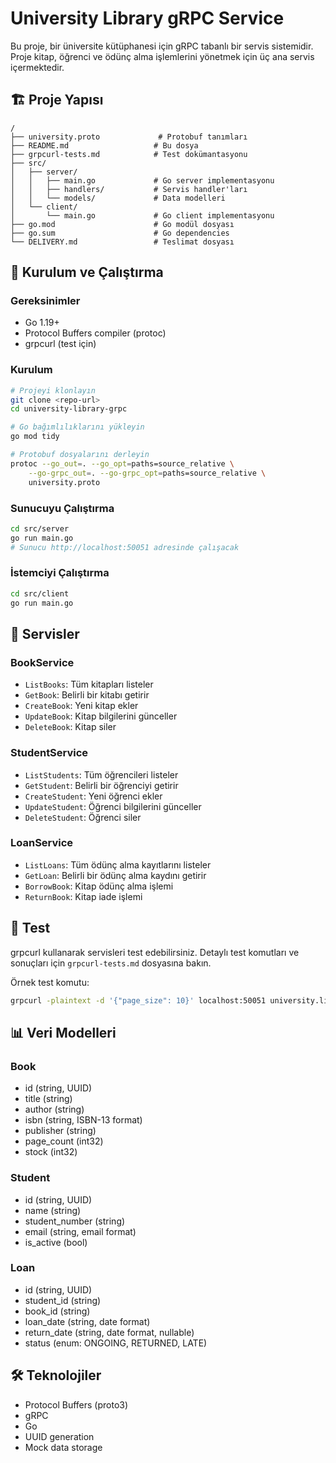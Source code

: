 # University Library gRPC Service

Bu proje, bir üniversite kütüphanesi için gRPC tabanlı bir servis sistemidir. Proje kitap, öğrenci ve ödünç alma işlemlerini yönetmek için üç ana servis içermektedir.

## 🏗️ Proje Yapısı

```
/
├── university.proto             # Protobuf tanımları
├── README.md                   # Bu dosya
├── grpcurl-tests.md            # Test dokümantasyonu
├── src/
│   ├── server/
│   │   ├── main.go             # Go server implementasyonu
│   │   ├── handlers/           # Servis handler'ları
│   │   └── models/             # Data modelleri
│   └── client/
│       └── main.go             # Go client implementasyonu
├── go.mod                      # Go modül dosyası
├── go.sum                      # Go dependencies
└── DELIVERY.md                 # Teslimat dosyası
```

## 🚀 Kurulum ve Çalıştırma

### Gereksinimler
- Go 1.19+
- Protocol Buffers compiler (protoc)
- grpcurl (test için)

### Kurulum
```bash
# Projeyi klonlayın
git clone <repo-url>
cd university-library-grpc

# Go bağımlılıklarını yükleyin
go mod tidy

# Protobuf dosyalarını derleyin
protoc --go_out=. --go_opt=paths=source_relative \
    --go-grpc_out=. --go-grpc_opt=paths=source_relative \
    university.proto
```

### Sunucuyu Çalıştırma
```bash
cd src/server
go run main.go
# Sunucu http://localhost:50051 adresinde çalışacak
```

### İstemciyi Çalıştırma
```bash
cd src/client  
go run main.go
```

## 📡 Servisler

### BookService
- `ListBooks`: Tüm kitapları listeler
- `GetBook`: Belirli bir kitabı getirir
- `CreateBook`: Yeni kitap ekler
- `UpdateBook`: Kitap bilgilerini günceller
- `DeleteBook`: Kitap siler

### StudentService
- `ListStudents`: Tüm öğrencileri listeler
- `GetStudent`: Belirli bir öğrenciyi getirir
- `CreateStudent`: Yeni öğrenci ekler
- `UpdateStudent`: Öğrenci bilgilerini günceller
- `DeleteStudent`: Öğrenci siler

### LoanService
- `ListLoans`: Tüm ödünç alma kayıtlarını listeler
- `GetLoan`: Belirli bir ödünç alma kaydını getirir
- `BorrowBook`: Kitap ödünç alma işlemi
- `ReturnBook`: Kitap iade işlemi

## 🧪 Test

grpcurl kullanarak servisleri test edebilirsiniz. Detaylı test komutları ve sonuçları için `grpcurl-tests.md` dosyasına bakın.

Örnek test komutu:
```bash
grpcurl -plaintext -d '{"page_size": 10}' localhost:50051 university.library.BookService/ListBooks
```

## 📊 Veri Modelleri

### Book
- id (string, UUID)
- title (string)  
- author (string)
- isbn (string, ISBN-13 format)
- publisher (string)
- page_count (int32)
- stock (int32)

### Student
- id (string, UUID)
- name (string)
- student_number (string)
- email (string, email format)
- is_active (bool)

### Loan
- id (string, UUID)
- student_id (string)
- book_id (string)
- loan_date (string, date format)
- return_date (string, date format, nullable)
- status (enum: ONGOING, RETURNED, LATE)

## 🛠️ Teknolojiler
- Protocol Buffers (proto3)
- gRPC
- Go
- UUID generation
- Mock data storage
